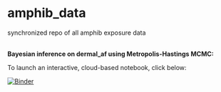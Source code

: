 # amphib_data
synchronized repo of all amphib exposure data
<br><br>

**Bayesian inference on dermal_af using Metropolis-Hastings MCMC:**

To launch an interactive, cloud-based notebook, click below:


[![Binder](https://mybinder.org/badge.svg)](https://mybinder.org/v2/gh/puruckertom/amphib_dermal_collation/master?filepath=notebooks%2Fbayesian_inference.ipynb)
